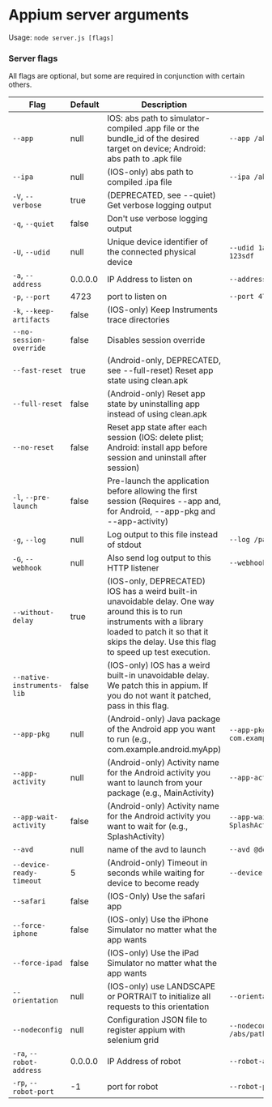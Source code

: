 Appium server arguments
==========

Usage: `node server.js [flags]`

### Server flags
All flags are optional, but some are required in conjunction with certain others.

|Flag|Default|Description|Example|
|----|-------|-----------|-------|
|`--app`|null|IOS: abs path to simulator-compiled .app file or the bundle_id of the desired target on device; Android: abs path to .apk file|`--app /abs/path/to/my.app`|
|`--ipa`|null|(IOS-only) abs path to compiled .ipa file|`--ipa /abs/path/to/my.ipa`|
|`-V`, `--verbose`|true|(DEPRECATED, see --quiet) Get verbose logging output||
|`-q`, `--quiet`|false|Don't use verbose logging output||
|`-U`, `--udid`|null|Unique device identifier of the connected physical device|`--udid 1adsf-sdfas-asdf-123sdf`|
|`-a`, `--address`|0.0.0.0|IP Address to listen on|`--address 0.0.0.0`|
|`-p`, `--port`|4723|port to listen on|`--port 4723`|
|`-k`, `--keep-artifacts`|false|(IOS-only) Keep Instruments trace directories||
|`--no-session-override`|false|Disables session override||
|`--fast-reset`|true|(Android-only, DEPRECATED, see --full-reset) Reset app state using clean.apk||
|`--full-reset`|false|(Android-only) Reset app state by uninstalling app instead of using clean.apk||
|`--no-reset`|false|Reset app state after each session (IOS: delete plist; Android: install app before session and uninstall after session)||
|`-l`, `--pre-launch`|false|Pre-launch the application before allowing the first session (Requires --app and, for Android, --app-pkg and --app-activity)||
|`-g`, `--log`|null|Log output to this file instead of stdout|`--log /path/to/appium.log`|
|`-G`, `--webhook`|null|Also send log output to this HTTP listener|`--webhook localhost:9876`|
|`--without-delay`|true|(IOS-only, DEPRECATED) IOS has a weird built-in unavoidable delay. One way around this is to run instruments with a library loaded to patch it so that it skips the delay. Use this flag to speed up test execution.||
|`--native-instruments-lib`|false|(IOS-only) IOS has a weird built-in unavoidable delay. We patch this in appium. If you do not want it patched, pass in this flag.||
|`--app-pkg`|null|(Android-only) Java package of the Android app you want to run (e.g., com.example.android.myApp)|`--app-pkg com.example.android.myApp`|
|`--app-activity`|null|(Android-only) Activity name for the Android activity you want to launch from your package (e.g., MainActivity)|`--app-activity MainActivity`|
|`--app-wait-activity`|false|(Android-only) Activity name for the Android activity you want to wait for (e.g., SplashActivity)|`--app-wait-activity SplashActivity`|
|`--avd`|null|name of the avd to launch|`--avd @default`|
|`--device-ready-timeout`|5|(Android-only) Timeout in seconds while waiting for device to become ready|`--device-ready-timeout 5`|
|`--safari`|false|(IOS-Only) Use the safari app||
|`--force-iphone`|false|(IOS-only) Use the iPhone Simulator no matter what the app wants||
|`--force-ipad`|false|(IOS-only) Use the iPad Simulator no matter what the app wants||
|`--orientation`|null|(IOS-only) use LANDSCAPE or PORTRAIT to initialize all requests to this orientation|`--orientation LANDSCAPE`|
|`--nodeconfig`|null|Configuration JSON file to register appium with selenium grid|`--nodeconfig /abs/path/to/nodeconfig.json`|
|`-ra`, `--robot-address`|0.0.0.0|IP Address of robot|`--robot-address 0.0.0.0`|
|`-rp`, `--robot-port`|-1|port for robot|`--robot-port 4242`|
